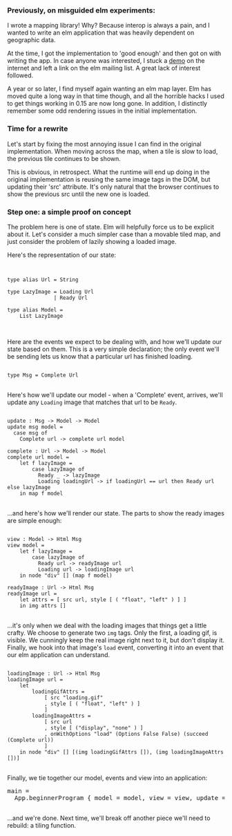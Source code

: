 ### Previously, on misguided elm experiments:

I wrote a mapping library! Why? Because interop is always a pain, and
I wanted to write an elm application that was heavily dependent on
geographic data.

At the time, I got the implementation to 'good enough' and then got on
with writing the app. In case anyone was interested, I stuck a
[demo](http://grumpyjames.github.io/) on the internet and left a link
on the elm mailing list. A great lack of interest followed.

A year or so later, I find myself again wanting an elm map layer. Elm
has moved quite a long way in that time though, and all the horrible
hacks I used to get things working in 0.15 are now long gone. In
addition, I distinctly remember some odd rendering issues in the
initial implementation.

### Time for a rewrite

Let's start by fixing the most annoying issue I can find in the
original implementation. When moving across the map, when a tile is
slow to load, the previous tile continues to be shown.

This is obvious, in retrospect. What the runtime will end up doing in
the original implementation is reusing the same image tags in the DOM,
but updating their 'src' attribute. It's only natural that the browser
continues to show the previous src until the new one is loaded.

### Step one: a simple proof on concept

The problem here is one of state. Elm will helpfully force us to be
explicit about it. Let's consider a much simpler case than a movable
tiled map, and just consider the problem of lazily showing a loaded
image.

Here's the representation of our state:

<pre>
<code>

type alias Url = String

type LazyImage = Loading Url
               | Ready Url

type alias Model =
    List LazyImage

</code>
</pre>

Here are the events we expect to be dealing with, and how we'll update
our state based on them. This is a very simple declaration; the only
event we'll be sending lets us know that a particular url has finished
loading.

<pre>
<code>
type Msg = Complete Url
</code>
</pre>

Here's how we'll update our model - when a 'Complete' event, arrives,
we'll update any `Loading` image that matches that url to be `Ready`.

<pre>
<code>
update : Msg -> Model -> Model
update msg model =
  case msg of
    Complete url -> complete url model

complete : Url -> Model -> Model
complete url model = 
    let f lazyImage = 
        case lazyImage of 
          Ready _ -> lazyImage
          Loading loadingUrl -> if loadingUrl == url then Ready url else lazyImage
    in map f model
</code>
</pre>

...and here's how we'll render our state. The parts to show the ready
images are simple enough:

<pre>
<code>
view : Model -> Html Msg
view model = 
    let f lazyImage =
        case lazyImage of
          Ready url -> readyImage url
          Loading url -> loadingImage url
    in node "div" [] (map f model)

readyImage : Url -> Html Msg
readyImage url =
    let attrs = [ src url, style [ ( "float", "left" ) ] ]
    in img attrs [] 
</code>
</pre>

...it's only when we deal with the loading images that things get a
little crafty. We choose to generate two `img` tags. Only the first, a
loading gif, is visible. We cunningly keep the real image right next
to it, but don't display it. Finally, we hook into that image's `load`
event, converting it into an event that our elm application can
understand.

<pre>
<code>
loadingImage : Url -> Html Msg
loadingImage url =
    let 
        loadingGifAttrs = 
            [ src "loading.gif"
            , style [ ( "float", "left" ) ]
            ]
        loadingImageAttrs = 
            [ src url
            , style [ ("display", "none" ) ]
            , onWithOptions "load" (Options False False) (succeed (Complete url))
            ]
    in node "div" [] [(img loadingGifAttrs []), (img loadingImageAttrs [])]
</code>
</pre>

Finally, we tie together our model, events and view into an application:

<pre
<code>
main =
  App.beginnerProgram { model = model, view = view, update = update }
</code>
</pre>

...and we're done. Next time, we'll break off another piece we'll need
to rebuild: a tiling function.
